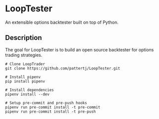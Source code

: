 # LoopTester
An extensible options backtester built on top of Python.

## Description
The goal for LoopTester is to build an open source backtester for options trading strategies.

    # Clone LoopTrader
    git clone https://github.com/pattertj/LoopTester.git

    # Install pipenv
    pip install pipenv
    
    # Install dependencies
    pipenv install --dev

    # Setup pre-commit and pre-push hooks
    pipenv run pre-commit install -t pre-commit
    pipenv run pre-commit install -t pre-push